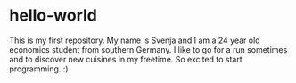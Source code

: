 # hello-world
This is my first repository. 
My name is Svenja and I am a 24 year old economics student from southern Germany. I like to go for a run sometimes and to discover new cuisines in my freetime. So excited to start programming. :)
